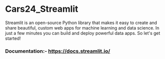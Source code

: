 # Cars24_Streamlit

Streamlit is an open-source Python library that makes it easy to create and share beautiful, custom web apps for machine learning and data science. In just a few minutes you can build and deploy powerful data apps. So let's get started!

### Documentation:- https://docs.streamlit.io/


